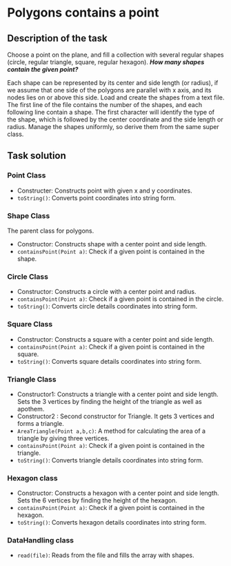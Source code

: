 # Polygons contains a point
## Description of the task
Choose a point on the plane, and fill a collection with several regular shapes (circle, regular triangle, square, regular hexagon). ***How many shapes contain the given point?***

Each shape can be represented by its center and side length (or radius), if we assume that one side of the polygons are parallel with x axis, and its nodes lies on or above this side. Load and create the shapes from a text file. The first line of the file contains the number of the shapes, and each following line contain a shape. The first character will identify the type of the shape, which is followed by the center coordinate and the side length or radius. Manage the shapes uniformly, so derive them from the same super class.

## Task solution
### Point Class
- Constructer: Constructs point with given x and y coordinates. 
- `toString()`: Converts point coordinates into string form. 
### Shape Class
The parent class for polygons. 
- Constructor: Constructs shape with a center point and side length. 
- `containsPoint(Point a)`: Check if a given point is contained in the shape. 
### Circle Class 
- Constructor: Constructs a circle with a center point and radius. 
- `containsPoint(Point a)`: Check if a given point is contained in the circle. 
- `toString()`: Converts circle details coordinates into string form. 
### Square Class 
- Constructor: Constructs a square with a center point and side length. 
- `containsPoint(Point a)`: Check if a given point is contained in the square. 
- `toString()`: Converts square details coordinates into string form. 
### Triangle Class 
- Constructor1: Constructs a triangle with a center point and side length. Sets the 3 vertices by finding the height of the triangle as well as apothem. 
- Constructor2 : Second constructor for Triangle. It gets 3 vertices and forms a triangle. 
- `AreaTriangle(Point a,b,c)`: A method for calculating the area of a triangle by giving three vertices. 
- `containsPoint(Point a)`: Check if a given point is contained in the triangle. 
- `toString()`: Converts triangle details coordinates into string form. 
### Hexagon class 
- Constructor: Constructs a hexagon with a center point and side length. Sets the 6 vertices by finding the height of the hexagon. 
- `containsPoint(Point a)`: Check if a given point is contained in the hexagon. 
- `toString()`: Converts hexagon details coordinates into string form. 
### DataHandling class 
- `read(file)`: Reads from the file and fills the array with shapes.

